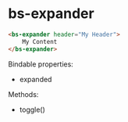 # bs-expander

```html
<bs-expander header="My Header">
    My Content
</bs-expander>
```

Bindable properties:

- expanded

Methods:

- toggle()